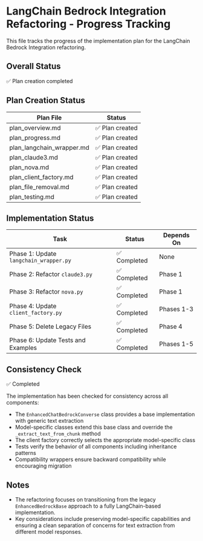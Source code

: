 # LangChain Bedrock Integration Refactoring - Progress Tracking

This file tracks the progress of the implementation plan for the LangChain Bedrock Integration refactoring.

## Overall Status
✅ Plan creation completed

## Plan Creation Status

| Plan File | Status |
|-----------|--------|
| plan_overview.md | ✅ Plan created |
| plan_progress.md | ✅ Plan created |
| plan_langchain_wrapper.md | ✅ Plan created |
| plan_claude3.md | ✅ Plan created |
| plan_nova.md | ✅ Plan created |
| plan_client_factory.md | ✅ Plan created |
| plan_file_removal.md | ✅ Plan created |
| plan_testing.md | ✅ Plan created |

## Implementation Status

| Task | Status | Depends On |
|------|--------|------------|
| Phase 1: Update `langchain_wrapper.py` | ✅ Completed | None |
| Phase 2: Refactor `claude3.py` | ✅ Completed | Phase 1 |
| Phase 3: Refactor `nova.py` | ✅ Completed | Phase 1 |
| Phase 4: Update `client_factory.py` | ✅ Completed | Phases 1-3 |
| Phase 5: Delete Legacy Files | ✅ Completed | Phase 4 |
| Phase 6: Update Tests and Examples | ✅ Completed | Phases 1-5 |

## Consistency Check
✅ Completed

The implementation has been checked for consistency across all components:
- The `EnhancedChatBedrockConverse` class provides a base implementation with generic text extraction
- Model-specific classes extend this base class and override the `_extract_text_from_chunk` method
- The client factory correctly selects the appropriate model-specific class
- Tests verify the behavior of all components including inheritance patterns
- Compatibility wrappers ensure backward compatibility while encouraging migration

## Notes
- The refactoring focuses on transitioning from the legacy `EnhancedBedrockBase` approach to a fully LangChain-based implementation.
- Key considerations include preserving model-specific capabilities and ensuring a clean separation of concerns for text extraction from different model responses.
